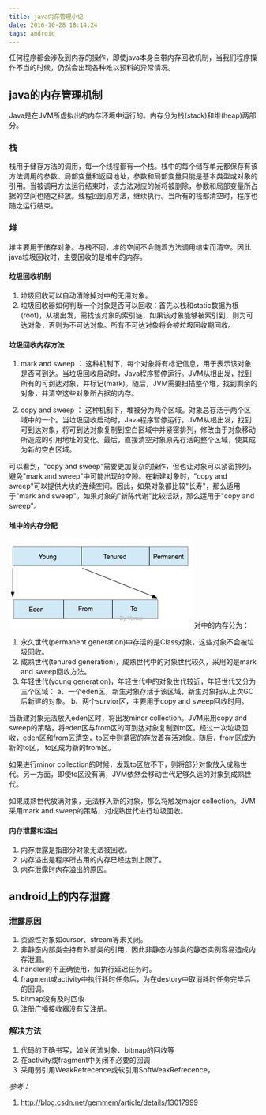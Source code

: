 ```yaml
---
title: java内存管理小记
date: 2016-10-28 18:14:24
tags: android
---
```

任何程序都会涉及到内存的操作，即使java本身自带内存回收机制，当我们程序操作不当的时候，仍然会出现各种难以预料的异常情况。

<!--more-->

## java的内存管理机制

Java是在JVM所虚拟出的内存环境中运行的。内存分为栈(stack)和堆(heap)两部分。

### 栈

栈用于储存方法的调用，每一个线程都有一个栈。栈中的每个储存单元都保存有该方法调用的参数、局部变量和返回地址，参数和局部变量只能是基本类型或对象的引用。当被调用方法运行结束时，该方法对应的帧将被删除，参数和局部变量所占据的空间也随之释放。线程回到原方法，继续执行。当所有的栈都清空时，程序也随之运行结束。

### 堆
  
堆主要用于储存对象。与栈不同，堆的空间不会随着方法调用结束而清空。因此java垃圾回收时，主要回收的是堆中的内存。

#### 垃圾回收机制

1. 垃圾回收可以自动清除掉对中的无用对象。
2. 垃圾回收器如何判断一个对象是否可以回收：首先以栈和static数据为根(root)，从根出发，需找该对象的索引链，如果该对象能够被索引到，则为可达对象，否则为不可达对象。所有不可达对象将会被垃圾回收期回收。

#### 垃圾回收内存方法

1. mark and sweep ： 这种机制下，每个对象将有标记信息，用于表示该对象是否可到达。当垃圾回收启动时，Java程序暂停运行。JVM从根出发，找到所有的可到达对象，并标记(mark)。随后，JVM需要扫描整个堆，找到剩余的对象，并清空这些对象所占据的内存。

2. copy and sweep ： 这种机制下，堆被分为两个区域。对象总存活于两个区域中的一个。当垃圾回收启动时，Java程序暂停运行。JVM从根出发，找到可到达对象，将可到达对象复制到空白区域中并紧密排列，修改由于对象移动所造成的引用地址的变化。最后，直接清空对象原先存活的整个区域，使其成为新的空白区域。

可以看到，"copy and sweep"需要更加复杂的操作，但也让对象可以紧密排列，避免"mark and sweep"中可能出现的空隙。在新建对象时，"copy and sweep"可以提供大块的连续空间。因此，如果对象都比较"长寿"，那么适用于"mark and sweep"。如果对象的"新陈代谢"比较活跃，那么适用于"copy and sweep"。

#### 堆中的内存分配

![](/images/heap_memory.png)
对中的内存分为：
1. 永久世代(permanent generation)中存活的是Class对象，这些对象不会被垃圾回收。
2. 成熟世代(tenured generation)，成熟世代中的对象世代较久，采用的是mark and sweep回收方法。
3. 年轻世代(young generation)，年轻世代中的对象世代较近，年轻世代又分为三个区域：
	a、一个eden区，新生对象存活于该区域，新生对象指从上次GC后新建的对象。
	b、两个survior区，主要用于copy and sweep回收时用。

当新建对象无法放入eden区时，将出发minor collection。JVM采用copy and sweep的策略，将eden区与from区的可到达对象复制到to区。经过一次垃圾回收，eden区和from区清空，to区中则紧密的存放着存活对象。随后，from区成为新的to区， to区成为新的from区。

如果进行minor collection的时候，发现to区放不下，则将部分对象放入成熟世代。另一方面，即使to区没有满，JVM依然会移动世代足够久远的对象到成熟世代。

如果成熟世代放满对象，无法移入新的对象，那么将触发major collection。JVM采用mark and sweep的策略，对成熟世代进行垃圾回收。

#### 内存泄露和溢出

1. 内存泄露是指部分对象无法被回收。
2. 内存溢出是程序所占用的内存已经达到上限了。
3. 内存泄露时内存溢出的原因。

## android上的内存泄露

### 泄露原因
1. 资源性对象如cursor、stream等未关闭。
2. 非静态内部类会持有外部类的引用，因此非静态内部类的静态实例容易造成内存泄漏。
3. handler的不正确使用，如执行延迟任务时。
4. fragment或activity中执行耗时任务后，为在destory中取消耗时任务完毕后的回调。 
5. bitmap没有及时回收
6. 注册广播接收器没有反注册。

### 解决方法
1. 代码的正确书写，如关闭流对象、bitmap的回收等
2. 在activity或fragment中关闭不必要的回调
3. 采用弱引用WeakRefrecence或软引用SoftWeakRefrecence，

*参考：*   
1. <http://blog.csdn.net/gemmem/article/details/13017999>
